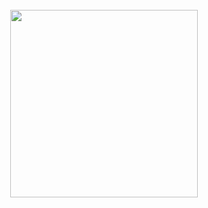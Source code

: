 <div align="center">
	<br>
		<img src="https://raw.githubusercontent.com/matfantinel/matfantinel/master/hero.svg" width="300" height="300">
	<br>
</div>
